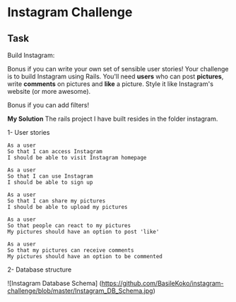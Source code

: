 Instagram Challenge
===================

Task
-----
Build Instagram:

Bonus if you can write your own set of sensible user stories!
Your challenge is to build Instagram using Rails. You'll need **users** who can post **pictures**, write **comments** on pictures and **like** a picture. Style it like Instagram's website (or more awesome).

Bonus if you can add filters!

**My Solution**
The rails project I have built resides in the folder instagram.

1- User stories

```
As a user
So that I can access Instagram
I should be able to visit Instagram homepage

As a user
So that I can use Instagram
I should be able to sign up

As a user
So that I can share my pictures
I should be able to upload my pictures

As a user
So that people can react to my pictures
My pictures should have an option to post 'like'

As a user
So that my pictures can receive comments
My pictures should have an option to be commented
```

2- Database structure

![Instagram Database Schema]
(https://github.com/BasileKoko/instagram-challenge/blob/master/Instagram_DB_Schema.jpg)
